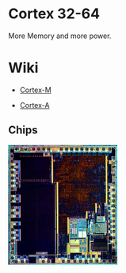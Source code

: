 # Cortex 32-64
More Memory and more power.
# Wiki #
- [ Cortex-M ](https://en.wikipedia.org/wiki/ARM_Cortex-M) 

- [Cortex-A](https://en.wikipedia.org/wiki/ARM_Cortex-A)
## Chips ##

![ARM](https://github.com/Code-Forge-Lab/Cortex-32/blob/master/images/220px-STM32F100C4T6B-HD.jpg)


